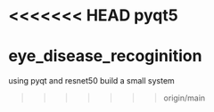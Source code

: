 <<<<<<< HEAD
pyqt5
=======
# eye_disease_recoginition
using pyqt and resnet50 build a small system
>>>>>>> origin/main
